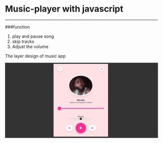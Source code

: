 # Music-player with javascript

---
###function

1. play and pause song
2. skip tracks
3. Adjust the volume

The layer design of music app

![alt text](/Image/mmm.PNG)